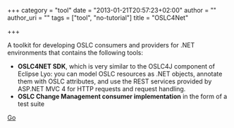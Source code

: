 +++
category = "tool"
date = "2013-01-21T20:57:23+02:00"
author = ""
author_uri = ""
tags = ["tool", "no-tutorial"]
title = "OSLC4Net"

+++

A toolkit for developing OSLC consumers and providers for .NET environments that contains the following tools:

* __OSLC4NET SDK__, which is very similar to the OSLC4J component of Eclipse Lyo: you can model OSLC resources as .NET objects, annotate them with OSLC attributes, and use the REST services provided by ASP.NET MVC 4 for HTTP requests and request handling.
* __OSLC Change Management consumer implementation__ in the form of a test suite


[Go](http://oslc4net.codeplex.com/)

